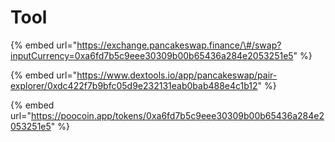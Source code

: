 # Tool

{% embed url="https://exchange.pancakeswap.finance/\#/swap?inputCurrency=0xa6fd7b5c9eee30309b00b65436a284e2053251e5" %}



{% embed url="https://www.dextools.io/app/pancakeswap/pair-explorer/0xdc422f7b9bfc05d9e232131eab0bab488e4c1b12" %}

{% embed url="https://poocoin.app/tokens/0xa6fd7b5c9eee30309b00b65436a284e2053251e5" %}




